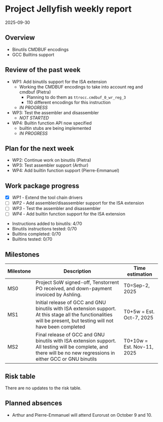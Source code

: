 # Project Jellyfish weekly report

2025-09-30

## Overview

- Binutils CMDBUF encodings
- GCC Builtins support

## Review of the past week

- WP1: Add binutils support for the ISA extension
  - Working the CMDBUF encodings to take into account reg and cmdbuf (Pietra)
    - Planning to do them as `ttrocc.cmdbuf_0_wr_reg_3`
    - 110 different encodings for this instruction
  - *IN PROGRESS*
- WP3: Test the assembler and disassembler
  - *NOT STARTED*
- WP4: Builtin function API now specified
  - builtin stubs are being implemented
  - *IN PROGRESS*

## Plan for the next week

- WP2: Continue work on binutils (Pietra)
- WP3: Test assembler support (Arthur)
- WP4: Add builtin function support (Pierre-Emmanuel)

## Work package progress

- [x] *WP1* - Extend the tool chain drivers
- [ ] *WP2* - Add assembler/disassembler support for the ISA extension
- [ ] *WP3* - Test the assembler and disassembler
- [ ] *WP4* - Add builtin function support for the ISA extension

- Instructions added to binutils: 4/70
- Binutils instructions tested: 0/70
- Builtins completed: 0/70
- Builtins tested: 0/70

## Milestones

| Milestone | Description                                                                                                                                                         | Time estimation            |
|-----------|---------------------------------------------------------------------------------------------------------------------------------------------------------------------|----------------------------|
| MS0       | Project SoW signed-off, Tenstorrent PO received, and down-payment invoiced by Ashling.                                                                              | T0=Sep-2, 2025             |
| MS1       | Initial release of GCC and GNU binutils with ISA extension support. At this stage all the functionalities will be present, but testing will not have been completed | T0+5w = Est. Oct-7, 2025   |
| MS2       | Final release of GCC and GNU binutils with ISA extension support. All testing will be complete, and there will be no new regressions in either GCC or GNU binutils  | T0+10w = Est. Nov-11, 2025 |

## Risk table

There are no updates to the risk table.

## Planned absences

- Arthur and Pierre-Emmanuel will attend Eurorust on October 9 and 10.
